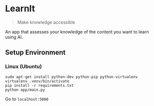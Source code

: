 # LearnIt

> Make knowledge accessible

An app that assesses your knowledge of the content you want to learn using AI.

## Setup Environment

### Linux (Ubuntu)

```
sudo apt-get install python-dev python-pip python-virtualenv
virtualenv .venv/bin/activate
pip install -r requirements.txt
python app/main.py
```

Go to `localhost:5000`